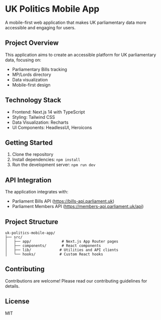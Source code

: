 # UK Politics Mobile App

A mobile-first web application that makes UK parliamentary data more accessible and engaging for users.

## Project Overview

This application aims to create an accessible platform for UK parliamentary data, focusing on:
- Parliamentary Bills tracking
- MP/Lords directory
- Data visualization
- Mobile-first design

## Technology Stack

- Frontend: Next.js 14 with TypeScript
- Styling: Tailwind CSS
- Data Visualization: Recharts
- UI Components: HeadlessUI, Heroicons

## Getting Started

1. Clone the repository
2. Install dependencies: `npm install`
3. Run the development server: `npm run dev`

## API Integration

The application integrates with:
- Parliament Bills API (https://bills-api.parliament.uk)
- Parliament Members API (https://members-api.parliament.uk/api)

## Project Structure

```
uk-politics-mobile-app/
├── src/
│   ├── app/              # Next.js App Router pages
│   ├── components/       # React components
│   ├── lib/             # Utilities and API clients
│   └── hooks/           # Custom React hooks
```

## Contributing

Contributions are welcome! Please read our contributing guidelines for details.

## License

MIT